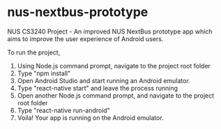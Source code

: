 # nus-nextbus-prototype
NUS CS3240 Project - An improved NUS NextBus prototype app which aims to improve the user experience of Android users.

To run the project,

1. Using Node.js command prompt, navigate to the project root folder
2. Type "npm install"
3. Open Android Studio and start running an Android emulator.
4. Type "react-native start" and leave the process running
5. Open another Node.js command prompt, and navigate to the project root folder
6. Type "react-native run-android"
7. Voila! Your app is running on the Android emulator.